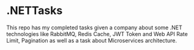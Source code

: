 # .NETTasks
This repo has my completed tasks given a company about some .NET technologies like RabbitMQ, Redis Cache, JWT Token and Web API Rate Limit, Pagination as well as a task about Microservices architecture. 

